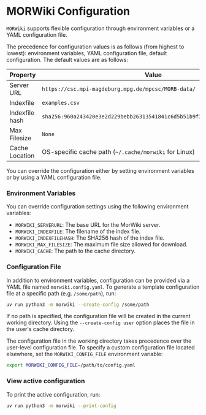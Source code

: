 # MORWiki Configuration

`MORWiki` supports flexible configuration through environment variables or a YAML configuration file.
<!-- SPHINX-START -->
The precedence for configuration values is as follows (from highest to lowest): environment variables, YAML configuration file, default configuration.
The default values are as follows:

| Property | Value |
| ---------------|-----------|
| Server URL     | `https://csc.mpi-magdeburg.mpg.de/mpcsc/MORB-data/` |
| Indexfile      | `examples.csv` |
| Indexfile hash | `sha256:960a243420e3e2d229bebb26313541841c6d5b51b9f215d7ca7b77c6b3636791` |
| Max Filesize   | `None` |
| Cache Location | OS-specific cache path (`~/.cache/morwiki` for Linux) |

You can override the configuration either by setting environment variables or by using a YAML configuration file.


### Environment Variables

You can override configuration settings using the following environment variables:

- `MORWIKI_SERVERURL`: The base URL for the MorWiki server.
- `MORWIKI_INDEXFILE`: The filename of the index file.
- `MORWIKI_INDEXFILEHASH`: The SHA256 hash of the index file.
- `MORWIKI_MAX_FILESIZE`: The maximum file size allowed for download.
- `MORWIKI_CACHE`: The path to the cache directory.

### Configuration File

In addition to environment variables, configuration can be provided via a YAML file named `morwiki.config.yaml`.
To generate a template configuration file at a specific path (e.g. `/some/path`), run:

```bash
uv run python3 -m morwiki --create-config /some/path
```
If no path is specified, the configuration file will be created in the current working directory.
Using the `--create-config user` option places the file in the user's cache directory.

The configuration file in the working directory takes precedence over the user-level configuration file.
To specify a custom configuration file located elsewhere, set the `MORWIKI_CONFIG_FILE` environment variable:
```bash
export MORWIKI_CONFIG_FILE=/path/to/config.yaml
```

### View active configuration

To print the active configuration, run:

```bash
uv run python3 -m morwiki --print-config
```
